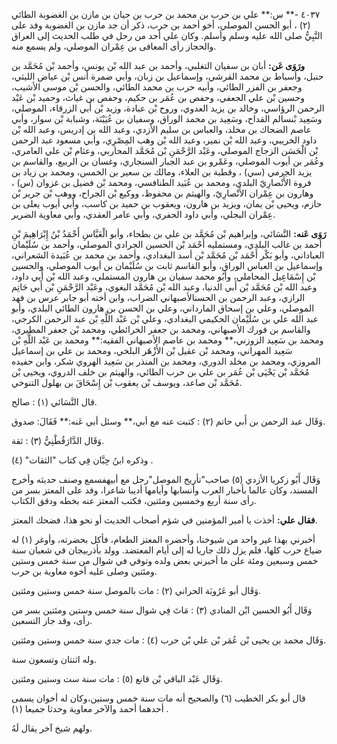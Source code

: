 ٤٠٣٧ -** س:** علي بن حرب بن محمد بن حرب بن حيان بن مازن بن الغضوبة الطائي (٢) ، أبو الحسن الموصلي، أخو أحمد بن حرب، ذكر أن جد مازن بن الغضوبة وفد على النَّبِيُّ صلى الله عليه وسلم وأسلم. وكان علي أحد من رحل في طلب الحديث إلى العراق والحجاز رأى المعافى بن عِمْران الموصلي، ولم يسمع منه.

**ورَوَى عَن:** أبان بن سفيان التغلبي، وأحمد بن عبد الله بْن يونس، وأحمد بْن مُحَمَّد بن حنبل، وأسباط بن محمد القرشي، وإسماعيل بن زبان، وأبي ضمرة أنس بْن عياض الليثي، وجعفر بن الفزر الطائي، وأبيه حرب بن محمد الطائي، والحسن بْن موسى الأشيب، وحسين بْن علي الجعفي، وحفص بن عُمَر بن حكيم، وحفص بن غياث، وحميد بْن عَبْد الرحمن الرؤاسي، وخالد بن يزيد العدوي، وروح بْن عبادة، وزيد بْن أَبي الزرقاء، الموصلي، وسَعِيد بْنسالم القداح، وسَعِيد بن محمد الوراق، وسفيان بن عُيَيْنَة، وشبابة بْن سوار، وأبي عاصم الضحاك بن مخلد، والعباس بن سليم الأزدي، وعبد الله بن إدريس، وعبد الله بْن داود الخريبي، وعبد الله بْن نمير، وعبد الله بْن وهب المِصْرِي، وأبي مسعود عبد الرحمن بْن الْحَسَن الزجاج الموصلي، وعَبْد الرَّحْمَنِ بْن مُحَمَّد المحاربي، وعثام بْن علي العامري، وعُمَر بن أيوب الموصلي، وعَمْرو بن عبد الجبار السنجاري، وغسان بن الربيع، والقاسم بن يزيد الجرمي (سي) ، وقطبة بن العلاء، ومالك بن سعير بن الخمس، ومحمد بن زياد بن فروة الأَنْصارِيّ البلدي، ومحمد بن عُبَيد الطنافسي، ومحمد بْن فضيل بن غزوان (س) ، وهارون بن عِمْران الأَنْصارِيّ، والهيثم بن محفوظ، ووكيع بْن الجراح، ووهب بْن جرير بْن حازم، ويحيى بْن يمان، ويزيد بن هارون، ويعقوب بن حميد بن كاسب، وأبي أيوب يعلى بن عِمْران البجلي، وأبي داود الحفري، وأبي عامر العقدي، وأبي معاوية الضرير.

**رَوَى عَنه:** النَّسَائي، وإبراهيم بْن مُحَمَّد بن علي بن بطحاء، وأبو الْعَبَّاسِ أَحْمَدُ بْنُ إِبْرَاهِيمَ بْنِ أحمد بن غالب البلدي، ومستمليه أَحْمَد بْن الحسين الجرادي الموصلي، وأحمد بن سُلَيْمان العباداني، وأبو بَكْر أَحْمَد بْن مُحَمَّد بْن أسد البغدادي، وأحمد بن محمد بن عُبَيدة الشعراني، وإسماعيل بن العباس الوراق، وأبو القاسم ثابت بن سُلَيْمان بن أيوب الموصلي، والحسين بْن إِسْمَاعِيل المحاملي، وأَبُو محمد سفيان بن هارون المستملي، وعبد الله بْن أَبي داود، وعبد الله بْن مُحَمَّد بْن أَبي الدنيا، وعبد الله بْن مُحَمَّد البغوي، وعَبْد الرَّحْمَنِ بْن أَبي حَاتِم الرازي، وعبد الرحمن بن الحسنالأصبهاني الضراب، وابن أخته أبو جابر عرس بن فهد الموصلي، وعلي بن إسحاق المارداني، وعلي بن الحسن بن هارون الطائي البلدي، وأبو عبد الله علي بن سُلَيْمان الحكيمي البغدادي، وعلي بْن عَبْد اللَّهِ بْن عبد الرحمن الكرجي، والقاسم بن فورك الأصبهاني، ومحمد بن جعفر الخرائطي، ومحمد بْن جعفر المطيري، ومحمد بن سَعِيد الزوزني،** ومحمد بن عاصم الأصبهاني الفقيه:** ومحمد بن عَبْد اللَّهِ بْن سَعِيد المهراني، ومحمد بْن عقيل بْن الأَزْهَر البلخي، ومحمد بن علي بن إسماعيل المروزي، ومحمد بن مخلد الدوري، ومحمد بن المنذر بن سَعِيد الهروي شكر، وابن حفيده مُحَمَّد بْن يَحْيَى بْن عُمَر بن علي بن حرب الطائي، والهيثم بن خلف الدروي، ويحيى بْن مُحَمَّد بْن صاعد، ويوسف بْن يعقوب بْن إِسْحَاقَ بن بهلول التنوخي.

قال النَّسَائي (١) : صالح.

وَقَال عبد الرحمن بن أَبي حاتم (٢) : كتبت عنه مع أبي،** وسئل أبي عَنه:** فَقَالَ: صدوق.

وَقَال الدَّارَقُطْنِيُّ (٣) : ثقة.

وذكره ابنُ حِبَّان فِي كتاب "الثقات" (٤) .

وَقَال أَبُو زكريا الأزدي (٥) صاحب"تأريخ الموصل"رحل مع أبيهفسمع وصنف حديثه وأخرج المسند، وكان عالما بأخبار العرب وأنسابها وأيامها أديبا شاعرا، وفد على المعتز بسر من رأى سنة أربع وخمسين ومئتين، فكتب المعتز عنه بخطه ودقق الكتاب.

**فقال علي:** أخذت يا أمير المؤمنين في شؤم أصحاب الحديث أو نحو هذا، فضحك المعتز.

أخبرني بهذا غير واحد من شيوخنا، وأحضره المعتز الطعام، فأكل بحضرته، وأوغر (١) له ضياع حرب كلها، فلم يزل ذلك جاريا له إلى أيام المعتضد. وولد بأذربيجان في شعبان سنة خمس وسبعين ومئة علن ما أخبرني بعض ولده وتوفي في شوال من سنة خمس وستين ومئتين وصلى عليه أخوه معاوية بن حرب.

وَقَال أبو عَرُوبَة الحراني (٢) : مات بالموصل سنة خمس وستين ومئتين.

وَقَال أَبُو الحسين ابْن المنادي (٣) : مَاتَ فِي شوال سنة خمس وستين ومئتين بسر من رأى، وقد جاز التسعين.

وَقَال محمد بن يحيى بْن عُمَر بْن علي بْن حرب (٤) : مات جدي سنة خمس وستين ومئتين.

وله اثنتان وتسعون سنة.

وَقَال عَبْد الباقي بْن قانع (٥) : مات سنة ست وستين ومئتين.

قال أبو بكر الخطيب (٦) والصحيح أنه مات سنة خمس وستين،وكان له أخوان يسمى أحدهما أحمد والآخر معاوية وحدثا جميعا (١) .

ولهم شيخ آخر يقال لَهُ.